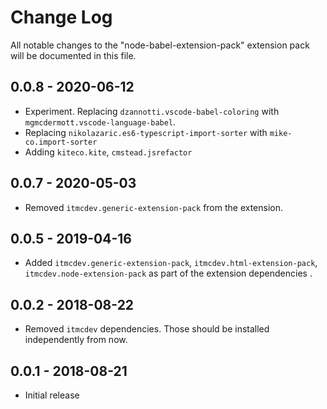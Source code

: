 # Change Log
All notable changes to the "node-babel-extension-pack" extension pack will be documented in this file.

## 0.0.8 - 2020-06-12

- Experiment. Replacing `dzannotti.vscode-babel-coloring` with `mgmcdermott.vscode-language-babel`.
- Replacing `nikolazaric.es6-typescript-import-sorter` with `mike-co.import-sorter`
- Adding `kiteco.kite`, `cmstead.jsrefactor`

## 0.0.7 - 2020-05-03

- Removed `itmcdev.generic-extension-pack` from the extension.

## 0.0.5 - 2019-04-16

- Added `itmcdev.generic-extension-pack`, `itmcdev.html-extension-pack`, `itmcdev.node-extension-pack` as part of the extension dependencies .

## 0.0.2 - 2018-08-22

- Removed `itmcdev` dependencies. Those should be installed independently from now.

## 0.0.1 - 2018-08-21
- Initial release